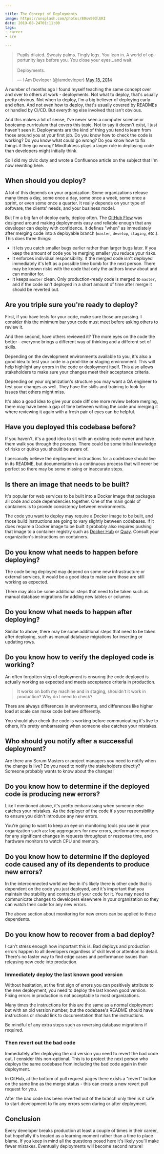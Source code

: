 ```yaml
---

title: The Concept of Deployments
image: https://unsplash.com/photos/80sv993lUKI
date: 2019-08-24T01:11:00
tags:
- career
- sre

---
```


<blockquote class="twitter-tweet" data-lang="en"><p lang="en" dir="ltr">Pupils dilated. Sweaty palms. Tingly legs. You lean in. A world of opportunity lays before you. You close your eyes…and wait.<br><br>Deployments.</p>&mdash; I Am Devloper (@iamdevloper) <a href="https://twitter.com/iamdevloper/status/468132413433200640?ref_src=twsrc%5Etfw">May 18, 2014</a></blockquote>
<script async src="https://platform.twitter.com/widgets.js"></script>

A number of months ago I found myself teaching the same concept over and over to others at work - deployments. Not what to deploy, that's usually pretty obvious. Not when to deploy, I'm a big believer of deploying early and often. And not even how to deploy, that's usually covered by READMEs or handled by CI/CD. But everything else involved that isn't obvious.

And this makes a lot of sense, I've never seen a computer science or bootcamp curriculum that covers this topic. Not to say it doesn't exist, I just haven't seen it. Deployments are the kind of thing you tend to learn from those around you at your first job. Do you know how to check the code is working? Do you know what could go wrong? Do you know how to fix things if they go wrong? Mindfulness plays a larger role in deploying code than developers might initially think.

So I did my civic duty and wrote a Confluence article on the subject that I'm now rewriting here.

## When should you deploy?

A lot of this depends on your organization. Some organizations release many times a day, some once a day, some once a week, some once a sprint, or even some once a quarter. It really depends on your type of software, the clients' needs, and your business model.

But I'm a big fan of deploy early, deploy often. The [GitHub Flow](http://scottchacon.com/2011/08/31/github-flow.html) was designed around making deployments easy and reliable enough that any developer can deploy with confidence. It defines "when" as immediately after merging code into a deployable branch (`master`, `develop`, `staging`, etc.). This does three things:

- It lets you catch smaller bugs earlier rather than larger bugs later. If you keep the amount of code you're merging smaller you reduce your risks.
- It enforces individual responsibility. If the merged code isn't deployed immediately it's left as a possible time bomb for the next person. There may be known risks with the code that only the authors know about and can monitor for.
- It keeps `master` clean. Only production-ready code is merged to `master`, and if the code isn't deployed in a short amount of time after merge it should be reverted out.

## Are you triple sure you're ready to deploy?

First, if you have tests for your code, make sure those are passing. I consider this the minimum bar your code must meet before asking others to review it.

And then second, have others reviewed it? The more eyes on the code the better - everyone brings a different way of thinking and a different set of skills.

Depending on the development environments available to you, it's also a good idea to test your code in a prod-like or staging environment. This will help highlight any errors in the code or deployment itself. This also allows stakeholders to make sure your changes meet their acceptance criteria.

Depending on your organization's structure you may want a QA engineer to test your changes as well. They have the skills and training to look for issues that others might miss.

It's also a good idea to give your code diff one more review before merging, there may have been a gap of time between writing the code and merging it where reviewing it again with a fresh pair of eyes can be helpful.

## Have you deployed this codebase before?

If you haven't, it's a good idea to sit with an existing code owner and have them walk you through the process. There could be some tribal knowledge of risks or quirks you should be aware of.

I personally believe the deployment instructions for a codebase should live in its README, but documentation is a continuous process that will never be perfect so there may be some missing or inaccurate steps.

## Is there an image that needs to be built?

It's popular for web services to be built into a Docker image that packages all code and code dependencies together. One of the main goals of containers is to provide consistency between environments.

The code you want to deploy may require a Docker image to be built, and those build instructions are going to vary slightly between codebases. If it does require a Docker image to be built it probably also requires pushing that image to a container registry such as [Docker Hub](https://hub.docker.com/) or [Quay](https://quay.io/). Consult your organization's instructions on containers.

## Do you know what needs to happen before deploying?

The code being deployed may depend on some new infrastructure or external services, it would be a good idea to make sure those are still working as expected.

There may also be some additional steps that need to be taken such as manual database migrations for adding new tables or columns.

## Do you know what needs to happen after deploying?

Similar to above, there may be some additional steps that need to be taken after deploying, such as manual database migrations for inserting or updating rows.

## Do you know how to verify the deployed code is working?

An often forgotten step of deployment is ensuring the code deployed is actually working as expected and meets acceptance criteria in production.

> It works on both my machine and in staging, shouldn't it work in production? Why do I need to check?

There are always differences in environments, and differences like higher load at scale can make code behave differently.

You should also check the code is working before communicating it's live to others, it's pretty embarrassing when someone else catches your mistakes.

## Who should you notify after a successful deployment?

Are there any Scrum Masters or project managers you need to notify when the change is live? Do you need to notify the stakeholders directly? Someone probably wants to know about the changes!

## Do you know how to determine if the deployed code is producing new errors?

Like I mentioned above, it's pretty embarrassing when someone else catches your mistakes. As the deployer of the code it's your responsibility to ensure you didn't introduce any new errors.

You're going to want to keep an eye on monitoring tools you use in your organization such as: log aggregators for new errors, performance monitors for any significant changes in requests throughput or response time, and hardware monitors to watch CPU and memory.

## Do you know how to determine if the deployed code caused any of its dependents to produce new errors?

In the interconnected world we live in it's likely there is other code that is dependent on the code you just deployed, and it's important that you maintain the stability and contracts of your code for it. You may need to communicate changes to developers elsewhere in your organization so they can watch their code for any new errors.

The above section about monitoring for new errors can be applied to these dependents.

## Do you know how to recover from a bad deploy?

I can't stress enough how important this is. Bad deploys and production errors happen to all developers regardless of skill level or attention to detail. There's no faster way to find edge cases and performance issues than releasing new code into production.

### Immediately deploy the last known good version

Without hesitation, at the first sign of errors you can positively attribute to the new deployment, you need to deploy the last known good version. Fixing errors in production is not acceptable to most organizations.

Many times the instructions for this are the same as a normal deployment but with an old version number, but the codebase's README should have instructions or should link to documentation that has the instructions.

Be mindful of any extra steps such as reversing database migrations if required.

### Then revert out the bad code

Immediately after deploying the old version you need to revert the bad code out. I consider this non-optional. This is to protect the next person who deploys the same codebase from including the bad code again in their deployment.

In GitHub, at the bottom of pull request pages there exists a "revert" button on the same line as the merge status - this can create a new revert pull request for you.

After the bad code has been reverted out of the branch only then is it safe to start development to fix any errors seen during or after deployment.

## Conclusion

Every developer breaks production at least a couple of times in their career, but hopefully it's treated as a learning moment rather than a time to place blame. If you keep in mind all the questions posed here it's likely you'll make fewer mistakes. Eventually deployments will become second nature!
